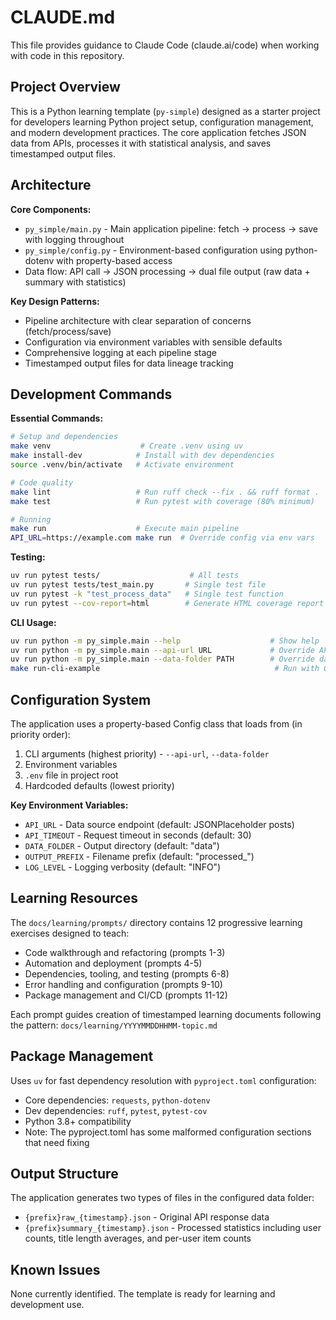 # CLAUDE.md

This file provides guidance to Claude Code (claude.ai/code) when working with code in this repository.

## Project Overview

This is a Python learning template (`py-simple`) designed as a starter project for developers learning Python project setup, configuration management, and modern development practices. The core application fetches JSON data from APIs, processes it with statistical analysis, and saves timestamped output files.

## Architecture

**Core Components:**
- `py_simple/main.py` - Main application pipeline: fetch → process → save with logging throughout
- `py_simple/config.py` - Environment-based configuration using python-dotenv with property-based access
- Data flow: API call → JSON processing → dual file output (raw data + summary with statistics)

**Key Design Patterns:**
- Pipeline architecture with clear separation of concerns (fetch/process/save)
- Configuration via environment variables with sensible defaults
- Comprehensive logging at each pipeline stage
- Timestamped output files for data lineage tracking

## Development Commands

**Essential Commands:**
```bash
# Setup and dependencies
make venv                    # Create .venv using uv
make install-dev            # Install with dev dependencies
source .venv/bin/activate   # Activate environment

# Code quality
make lint                   # Run ruff check --fix . && ruff format .
make test                   # Run pytest with coverage (80% minimum)

# Running
make run                    # Execute main pipeline
API_URL=https://example.com make run  # Override config via env vars
```

**Testing:**
```bash
uv run pytest tests/                    # All tests
uv run pytest tests/test_main.py       # Single test file
uv run pytest -k "test_process_data"   # Single test function
uv run pytest --cov-report=html        # Generate HTML coverage report
```

**CLI Usage:**
```bash
uv run python -m py_simple.main --help                    # Show help
uv run python -m py_simple.main --api-url URL             # Override API URL
uv run python -m py_simple.main --data-folder PATH        # Override data folder
make run-cli-example                                       # Run with CLI args example
```

## Configuration System

The application uses a property-based Config class that loads from (in priority order):
1. CLI arguments (highest priority) - `--api-url`, `--data-folder`
2. Environment variables
3. `.env` file in project root
4. Hardcoded defaults (lowest priority)

**Key Environment Variables:**
- `API_URL` - Data source endpoint (default: JSONPlaceholder posts)
- `API_TIMEOUT` - Request timeout in seconds (default: 30)
- `DATA_FOLDER` - Output directory (default: "data")
- `OUTPUT_PREFIX` - Filename prefix (default: "processed_")
- `LOG_LEVEL` - Logging verbosity (default: "INFO")

## Learning Resources

The `docs/learning/prompts/` directory contains 12 progressive learning exercises designed to teach:
- Code walkthrough and refactoring (prompts 1-3)
- Automation and deployment (prompts 4-5)
- Dependencies, tooling, and testing (prompts 6-8)  
- Error handling and configuration (prompts 9-10)
- Package management and CI/CD (prompts 11-12)

Each prompt guides creation of timestamped learning documents following the pattern: `docs/learning/YYYYMMDDHHMM-topic.md`

## Package Management

Uses `uv` for fast dependency resolution with `pyproject.toml` configuration:
- Core dependencies: `requests`, `python-dotenv`
- Dev dependencies: `ruff`, `pytest`, `pytest-cov`
- Python 3.8+ compatibility
- Note: The pyproject.toml has some malformed configuration sections that need fixing

## Output Structure

The application generates two types of files in the configured data folder:
- `{prefix}raw_{timestamp}.json` - Original API response data
- `{prefix}summary_{timestamp}.json` - Processed statistics including user counts, title length averages, and per-user item counts

## Known Issues

None currently identified. The template is ready for learning and development use.